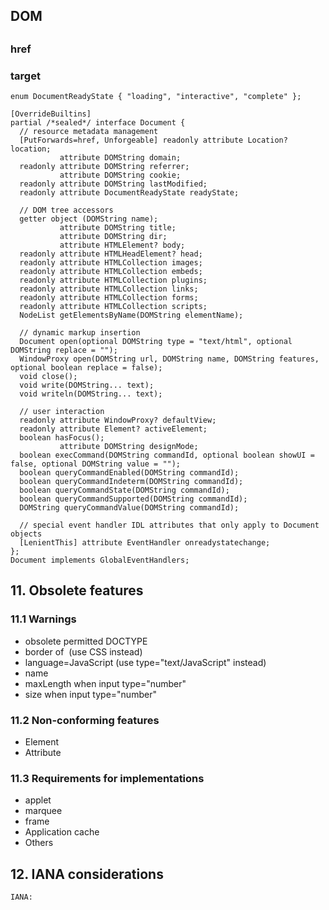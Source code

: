 ## DOM

## <base>


### href

### target


```
enum DocumentReadyState { "loading", "interactive", "complete" };

[OverrideBuiltins]
partial /*sealed*/ interface Document {
  // resource metadata management
  [PutForwards=href, Unforgeable] readonly attribute Location? location;
           attribute DOMString domain;
  readonly attribute DOMString referrer;
           attribute DOMString cookie;
  readonly attribute DOMString lastModified;
  readonly attribute DocumentReadyState readyState;

  // DOM tree accessors
  getter object (DOMString name);
           attribute DOMString title;
           attribute DOMString dir;
           attribute HTMLElement? body;
  readonly attribute HTMLHeadElement? head;
  readonly attribute HTMLCollection images;
  readonly attribute HTMLCollection embeds;
  readonly attribute HTMLCollection plugins;
  readonly attribute HTMLCollection links;
  readonly attribute HTMLCollection forms;
  readonly attribute HTMLCollection scripts;
  NodeList getElementsByName(DOMString elementName);

  // dynamic markup insertion
  Document open(optional DOMString type = "text/html", optional DOMString replace = "");
  WindowProxy open(DOMString url, DOMString name, DOMString features, optional boolean replace = false);
  void close();
  void write(DOMString... text);
  void writeln(DOMString... text);

  // user interaction
  readonly attribute WindowProxy? defaultView;
  readonly attribute Element? activeElement;
  boolean hasFocus();
           attribute DOMString designMode;
  boolean execCommand(DOMString commandId, optional boolean showUI = false, optional DOMString value = "");
  boolean queryCommandEnabled(DOMString commandId);
  boolean queryCommandIndeterm(DOMString commandId);
  boolean queryCommandState(DOMString commandId);
  boolean queryCommandSupported(DOMString commandId);
  DOMString queryCommandValue(DOMString commandId);

  // special event handler IDL attributes that only apply to Document objects
  [LenientThis] attribute EventHandler onreadystatechange;
};
Document implements GlobalEventHandlers;
```
## 11. Obsolete features

### 11.1 Warnings

- obsolete permitted DOCTYPE
- border of <img> (use CSS instead)
- language=JavaScript (use type="text/JavaScript" instead)
- name
- maxLength when input type="number"
- size when input type="number"

### 11.2 Non-conforming features

- Element
- Attribute

### 11.3 Requirements for implementations

- applet
- marquee
- frame
- Application cache
- Others


## 12. IANA considerations
```
IANA:
```
